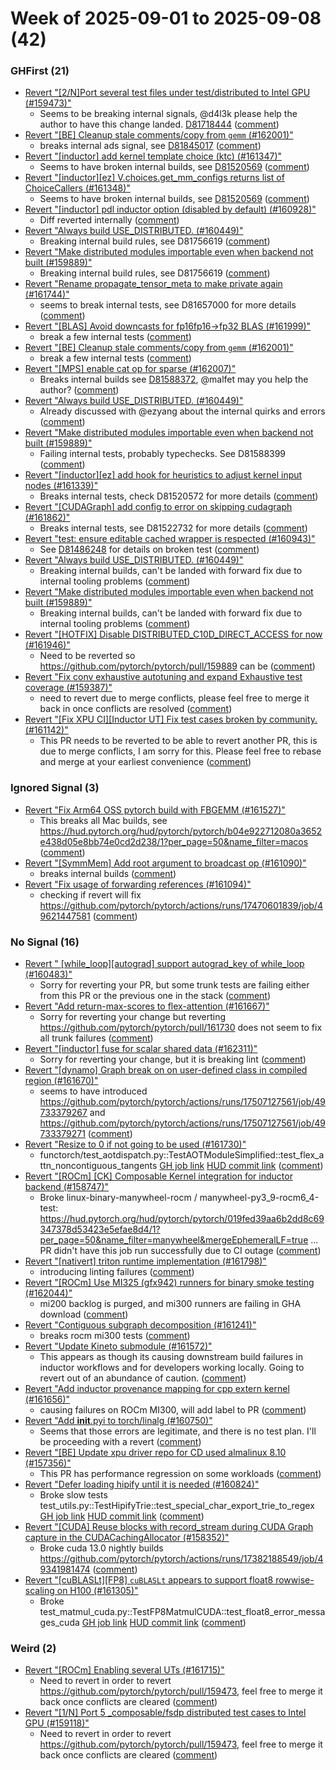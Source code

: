 # Week of 2025-09-01 to 2025-09-08 (42)

### GHFirst (21)

- [Revert "[2/N]Port several test files under test/distributed to Intel GPU (#159473)"](https://github.com/pytorch/pytorch/commit/ff2de5d52236f98f3fffbce295842eb81db4203d)
  - Seems to be breaking internal signals, @d4l3k please help the author to have this change landed. [D81718444](https://www.internalfb.com/diff/D81718444) ([comment](https://github.com/pytorch/pytorch/pull/159473#issuecomment-3264046983))
- [Revert "[BE] Cleanup stale comments/copy from `gemm`  (#162001)"](https://github.com/pytorch/pytorch/commit/df59c21768047cc37882a033fd20b184e0a0e798)
  - breaks internal ads signal, see [D81845017](https://www.internalfb.com/diff/D81845017) ([comment](https://github.com/pytorch/pytorch/pull/162001#issuecomment-3264034312))
- [Revert "[inductor] add kernel template choice (ktc) (#161347)"](https://github.com/pytorch/pytorch/commit/093ab5f477586915acd1d376d5fd91f9e57626b0)
  - Seems to have broken internal builds, see [D81520569](https://www.internalfb.com/diff/D81520569) ([comment](https://github.com/pytorch/pytorch/pull/161347#issuecomment-3264027436))
- [Revert "[inductor][ez] V.choices.get_mm_configs returns list of ChoiceCallers (#161348)"](https://github.com/pytorch/pytorch/commit/4348db0b92c5260dae032ca2d192d5eb8e9a4c14)
  - Seems to have broken internal builds, see [D81520569](https://www.internalfb.com/diff/D81520569) ([comment](https://github.com/pytorch/pytorch/pull/161347#issuecomment-3264027436))
- [Revert "[inductor] pdl inductor option (disabled by default) (#160928)"](https://github.com/pytorch/pytorch/commit/ada43ed39c80b746b4822c92640a1882619e2795)
  - Diff reverted internally ([comment](https://github.com/pytorch/pytorch/pull/160928#issuecomment-3263560378))
- [Revert "Always build USE_DISTRIBUTED. (#160449)"](https://github.com/pytorch/pytorch/commit/adae7f66aacf3f248c3101b858cf98d5809119fa)
  - Breaking internal build rules, see D81756619 ([comment](https://github.com/pytorch/pytorch/pull/160449#issuecomment-3259430011))
- [Revert "Make distributed modules importable even when backend not built (#159889)"](https://github.com/pytorch/pytorch/commit/70f865ac9bcd8a38e9e35d27d5a72de494f1a8b5)
  - Breaking internal build rules, see D81756619 ([comment](https://github.com/pytorch/pytorch/pull/160449#issuecomment-3259430011))
- [Revert "Rename propagate_tensor_meta to make private again (#161744)"](https://github.com/pytorch/pytorch/commit/f3cebec39ebc110e1c8b06e741896585f7892dbb)
  - seems to break internal tests, see D81657000 for more details ([comment](https://github.com/pytorch/pytorch/pull/161744#issuecomment-3258934519))
- [Revert "[BLAS] Avoid downcasts for fp16fp16->fp32 BLAS (#161999)"](https://github.com/pytorch/pytorch/commit/c3d54dea9febb1236d48d19e5d4876a63f2e20fd)
  - break a few internal tests ([comment](https://github.com/pytorch/pytorch/pull/161999#issuecomment-3255381925))
- [Revert "[BE] Cleanup stale comments/copy from `gemm`  (#162001)"](https://github.com/pytorch/pytorch/commit/afa6e5604d78b447aca3e30d9843732c1ee26885)
  - break a few internal tests ([comment](https://github.com/pytorch/pytorch/pull/161999#issuecomment-3255381925))
- [Revert "[MPS] enable cat op for sparse (#162007)"](https://github.com/pytorch/pytorch/commit/9e5247f51d81735e5f1e65e80588985fa93bccc5)
  - Breaks internal builds see [D81588372](https://www.internalfb.com/diff/D81588372), @malfet may you help the author? ([comment](https://github.com/pytorch/pytorch/pull/162007#issuecomment-3255357336))
- [Revert "Always build USE_DISTRIBUTED. (#160449)"](https://github.com/pytorch/pytorch/commit/b7dad7dd49448c88d0751fa2e29c70afe985f734)
  - Already discussed with @ezyang about the internal quirks and errors ([comment](https://github.com/pytorch/pytorch/pull/160449#issuecomment-3254219358))
- [Revert "Make distributed modules importable even when backend not built (#159889)"](https://github.com/pytorch/pytorch/commit/34aa78274d6770086025a967fa63a86830e08176)
  - Failing internal tests, probably typechecks. See D81588399 ([comment](https://github.com/pytorch/pytorch/pull/159889#issuecomment-3253651785))
- [Revert "[inductor][ez] add hook for heuristics to adjust kernel input nodes (#161339)"](https://github.com/pytorch/pytorch/commit/bb950284c7e72905994bc25dd436c10e48088d85)
  - Breaks internal tests, check D81520572 for more details ([comment](https://github.com/pytorch/pytorch/pull/161339#issuecomment-3249600885))
- [Revert "[CUDAGraph] add config to error on skipping cudagraph (#161862)"](https://github.com/pytorch/pytorch/commit/f27985b7e796fb66a1b476284ba42d8cb360a751)
  - Breaks internal tests, see D81522732 for more details ([comment](https://github.com/pytorch/pytorch/pull/161862#issuecomment-3249582583))
- [Revert "test: ensure editable cached wrapper is respected (#160943)"](https://github.com/pytorch/pytorch/commit/0cd6c56bdfa9178ff61be82ce3b178926ddb64a9)
  - See [D81486248](https://www.internalfb.com/diff/D81486248) for details on broken test ([comment](https://github.com/pytorch/pytorch/pull/160943#issuecomment-3249565671))
- [Revert "Always build USE_DISTRIBUTED. (#160449)"](https://github.com/pytorch/pytorch/commit/4e42aa8ffc44b8340eb0eeaf80a2cafc4763a186)
  - Breaking internal builds, can't be landed with forward fix due to internal tooling problems ([comment](https://github.com/pytorch/pytorch/pull/160449#issuecomment-3246689684))
- [Revert "Make distributed modules importable even when backend not built (#159889)"](https://github.com/pytorch/pytorch/commit/420c52ecf36f86d32da0853bfbe074b682b070aa)
  - Breaking internal builds, can't be landed with forward fix due to internal tooling problems ([comment](https://github.com/pytorch/pytorch/pull/159889#issuecomment-3246677982))
- [Revert "[HOTFIX] Disable DISTRIBUTED_C10D_DIRECT_ACCESS for now (#161946)"](https://github.com/pytorch/pytorch/commit/82f63c8f6de63c30132a8ac299b6e8c2fd0d3fe8)
  - Need to be reverted so https://github.com/pytorch/pytorch/pull/159889 can be ([comment](https://github.com/pytorch/pytorch/pull/161946#issuecomment-3246663376))
- [Revert "Fix conv exhaustive autotuning and expand Exhaustive test coverage (#159387)"](https://github.com/pytorch/pytorch/commit/17fa8eec4a1e32939ab4d364ee6e75487a79b654)
  - need to revert due to merge conflicts, please feel free to merge it back in once conflicts are resolved ([comment](https://github.com/pytorch/pytorch/pull/159387#issuecomment-3242945661))
- [Revert "[Fix XPU CI][Inductor UT] Fix test cases broken by community. (#161142)"](https://github.com/pytorch/pytorch/commit/54e275e0d81fe1e1ccfa4fb5f2a5a9aaca00ca15)
  - This PR needs to be reverted to be able to revert another PR, this is due to merge conflicts, I am sorry for this. Please feel free to rebase and merge at your earliest convenience ([comment](https://github.com/pytorch/pytorch/pull/161142#issuecomment-3242937640))

### Ignored Signal (3)

- [Revert "Fix Arm64 OSS pytorch build with FBGEMM (#161527)"](https://github.com/pytorch/pytorch/commit/1ec2c15914da4ef7bd926ed9aebc8671c75fe965)
  - This breaks all Mac builds, see https://hud.pytorch.org/hud/pytorch/pytorch/b04e922712080a3652e438d05e8bb74e0cd2d238/1?per_page=50&name_filter=macos ([comment](https://github.com/pytorch/pytorch/pull/161527#issuecomment-3256034443))
- [Revert "[SymmMem] Add root argument to broadcast op (#161090)"](https://github.com/pytorch/pytorch/commit/d5b38410b5b6cf75c7a7389972777a6497926ee7)
  - breaks internal builds ([comment](https://github.com/pytorch/pytorch/pull/161090#issuecomment-3255574093))
- [Revert "Fix usage of forwarding references (#161094)"](https://github.com/pytorch/pytorch/commit/48bedd753da22634aa94fbafeb731e82025404f3)
  - checking if revert will fix https://github.com/pytorch/pytorch/actions/runs/17470601839/job/49621447581 ([comment](https://github.com/pytorch/pytorch/pull/161094#issuecomment-3255541480))

### No Signal (16)

- [Revert " [while_loop][autograd] support autograd_key of while_loop (#160483)"](https://github.com/pytorch/pytorch/commit/7a83cf430e97d83d6fb14880b9049e77ff725685)
  - Sorry for reverting your PR, but some trunk tests are failing either from this PR or the previous one in the stack ([comment](https://github.com/pytorch/pytorch/pull/160483#issuecomment-3263597325))
- [Revert "Add return-max-scores to flex-attention (#161667)"](https://github.com/pytorch/pytorch/commit/104f2680e03d13a4765ca69f905d8f16fc0c822f)
  - Sorry for reverting your change but reverting https://github.com/pytorch/pytorch/pull/161730 does not seem to fix all trunk failures ([comment](https://github.com/pytorch/pytorch/pull/161667#issuecomment-3263512642))
- [Revert "[inductor] fuse for scalar shared data (#162311)"](https://github.com/pytorch/pytorch/commit/eac3d6f04cfbbebe3d470dacd216da7d4b1f95a8)
  - Sorry for reverting your change, but it is breaking lint ([comment](https://github.com/pytorch/pytorch/pull/162311#issuecomment-3263511162))
- [Revert "[dynamo] Graph break on on user-defined class in compiled region (#161670)"](https://github.com/pytorch/pytorch/commit/0ff8eabf1387de5acd6712a03bda61f1a3dfa27f)
  - seems to have introduced https://github.com/pytorch/pytorch/actions/runs/17507127561/job/49733379267 and https://github.com/pytorch/pytorch/actions/runs/17507127561/job/49733379271 ([comment](https://github.com/pytorch/pytorch/pull/161670#issuecomment-3261241229))
- [Revert "Resize to 0 if not going to be used (#161730)"](https://github.com/pytorch/pytorch/commit/a3e5466002791da609fcb069155d8ee347baee92)
  - functorch/test_aotdispatch.py::TestAOTModuleSimplified::test_flex_attn_noncontiguous_tangents [GH job link](https://github.com/pytorch/pytorch/actions/runs/17506617662/job/49731934012) [HUD commit link](https://hud.pytorch.org/pytorch/pytorch/commit/081cab045472ce045634548cc6c14a4870641e23) ([comment](https://github.com/pytorch/pytorch/pull/161730#issuecomment-3260492575))
- [Revert "[ROCm] [CK] Composable Kernel integration for inductor backend (#158747)"](https://github.com/pytorch/pytorch/commit/d711f27845abd45007ccab6076649ebd896c2661)
  - Broke linux-binary-manywheel-rocm / manywheel-py3_9-rocm6_4-test: https://hud.pytorch.org/hud/pytorch/pytorch/019fed39aa6b2dd8c69347378d53423e5efae8d4/1?per_page=50&name_filter=manywheel&mergeEphemeralLF=true ... PR didn't have this job run successfully due to CI outage ([comment](https://github.com/pytorch/pytorch/pull/158747#issuecomment-3259212343))
- [Revert "[nativert] triton runtime implementation (#161798)"](https://github.com/pytorch/pytorch/commit/95ee0bfea99d3d346d6502b91b497d2b35795504)
  - introducing linting failures ([comment](https://github.com/pytorch/pytorch/pull/161798#issuecomment-3255412085))
- [Revert "[ROCm] Use MI325 (gfx942) runners for binary smoke testing (#162044)"](https://github.com/pytorch/pytorch/commit/6b8b3ac4403f771bd4a8f9a45d93347304148774)
  - mi200 backlog is purged, and mi300 runners are failing in GHA download ([comment](https://github.com/pytorch/pytorch/pull/162044#issuecomment-3254427869))
- [Revert "Contiguous subgraph decomposition (#161241)"](https://github.com/pytorch/pytorch/commit/aad96a202244c7d0d120c04ba8db593edd8c0f92)
  - breaks rocm mi300 tests ([comment](https://github.com/pytorch/pytorch/pull/161241#issuecomment-3251185098))
- [Revert "Update Kineto submodule (#161572)"](https://github.com/pytorch/pytorch/commit/4cdaf8265d86f984254b62052da8c26ef61ef1cf)
  - This appears as though its causing downstream build failures in inductor workflows and for developers working locally. Going to revert out of an abundance of caution. ([comment](https://github.com/pytorch/pytorch/pull/161572#issuecomment-3247121981))
- [Revert "Add inductor provenance mapping for cpp extern kernel (#161656)"](https://github.com/pytorch/pytorch/commit/15c77a8cfd341e74fd124b077492ef2bfa51b339)
  - causing failures on ROCm MI300, will add label to PR ([comment](https://github.com/pytorch/pytorch/pull/161656#issuecomment-3246965676))
- [Revert "Add __init__.pyi to torch/linalg (#160750)"](https://github.com/pytorch/pytorch/commit/d6b74568e2c98ce58ecc145b72ac66d4caf7ce95)
  - Seems that those errors are legitimate, and there is no test plan. I'll be proceeding with a revert ([comment](https://github.com/pytorch/pytorch/pull/160750#issuecomment-3246095383))
- [Revert "[BE] Update xpu driver repo for CD used almalinux 8.10 (#157356)"](https://github.com/pytorch/pytorch/commit/e304ea4e69d3a7deeb7e48c7450c214a4c953937)
  - This PR has performance regression on some workloads ([comment](https://github.com/pytorch/pytorch/pull/157356#issuecomment-3245319046))
- [Revert "Defer loading hipify until it is needed (#160824)"](https://github.com/pytorch/pytorch/commit/13b65196db422bdb394cb482e208c61ed448898c)
  - Broke slow tests test_utils.py::TestHipifyTrie::test_special_char_export_trie_to_regex [GH job link](https://github.com/pytorch/pytorch/actions/runs/17387051351/job/49355619371) [HUD commit link](https://hud.pytorch.org/pytorch/pytorch/commit/403a3a393cda7e60f503f3b04b8805a845dcf45d) ([comment](https://github.com/pytorch/pytorch/pull/160824#issuecomment-3243281628))
- [Revert "[CUDA] Reuse blocks with record_stream during CUDA Graph capture in the CUDACachingAllocator (#158352)"](https://github.com/pytorch/pytorch/commit/63a9c23fe99eacfd09610c36dfe8f01b053c1a35)
  - Broke cuda 13.0 nightly builds https://github.com/pytorch/pytorch/actions/runs/17382188549/job/49341981474 ([comment](https://github.com/pytorch/pytorch/pull/158352#issuecomment-3242871629))
- [Revert "[cuBLASLt][FP8] `cuBLASLt` appears to support float8 rowwise-scaling on H100 (#161305)"](https://github.com/pytorch/pytorch/commit/21fae99c180d17def562797ea0fb154d8fdf88e3)
  - Broke test_matmul_cuda.py::TestFP8MatmulCUDA::test_float8_error_messages_cuda [GH job link](https://github.com/pytorch/pytorch/actions/runs/17309011599/job/49140215634) [HUD commit link](https://hud.pytorch.org/pytorch/pytorch/commit/1190b7f73e9a94c9280d2baf196fddaa4c3a0374) ([comment](https://github.com/pytorch/pytorch/pull/161305#issuecomment-3242652672))

### Weird (2)

- [Revert "[ROCm] Enabling several UTs (#161715)"](https://github.com/pytorch/pytorch/commit/8235c4f65d881a61c20a6a9bd1f5be4941215361)
  - Need to revert in order to revert https://github.com/pytorch/pytorch/pull/159473, feel free to merge it back once conflicts are cleared ([comment](https://github.com/pytorch/pytorch/pull/161715#issuecomment-3264040604))
- [Revert "[1/N] Port 5 _composable/fsdp distributed test cases to Intel GPU (#159118)"](https://github.com/pytorch/pytorch/commit/e246a85b768fe12ff485f626fa9d7e876a36a645)
  - Need to revert in order to revert https://github.com/pytorch/pytorch/pull/159473, feel free to merge it back once conflicts are cleared ([comment](https://github.com/pytorch/pytorch/pull/159118#issuecomment-3264037799))
